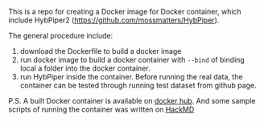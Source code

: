 This is a repo for creating a Docker image for Docker container, which include HybPiper2 (https://github.com/mossmatters/HybPiper). 

The general procedure include: 
1. download the Dockerfile to build a docker image
2. run docker image to build a docker container with `--bind` of binding local a folder into the docker container. 
3. run HybPiper inside the container. Before running the real data, the container can be tested through running test dataset from github page.

P.S. A built Docker container is available on [docker hub](https://hub.docker.com/repository/docker/chenyanniii/hybpiperv2_sprint). And some sample scripts of running the container was written on [HackMD](https://hackmd.io/momc2t3OTRqdDvM2VSzqlw?edit)



